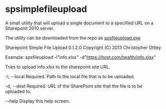 spsimplefileupload
==================

A small utility that will upload a single document to a specified URL on a Sharepoint 2010 server.

The utility can be downloaded from the repo as [spsfileupload.exe](https://github.com/cottley/spsimplefileupload/blob/master/bin/Release/spsfileupload.exe)


 Sharepoint Simple File Upload 0.1.2.0
 Copyright (C) 2013 Christopher Ottley

 Example: spsfileupload -l"info.xlsx" -d"https://host.com/health/info.xlsx"

 Tries to upload info.xlsx to the sharepoint site URL.


  -l, --local    Required. Path to the local file that is to be uploaded.

  -d, --dest     Required. URL of the SharePoint site that the file is to be
                 uploaded to.

  --help         Display this help screen.
